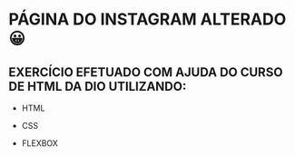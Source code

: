 # PÁGINA DO INSTAGRAM ALTERADO :grinning:

## EXERCÍCIO EFETUADO COM AJUDA DO CURSO DE HTML DA DIO UTILIZANDO:

- HTML

- CSS

- FLEXBOX

  
